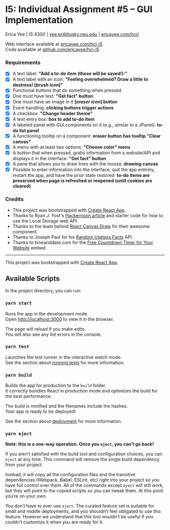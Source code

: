 # I5: Individual Assignment #5 – GUI Implementation
Erica Yee | IS 4300 | yee.er@husky.neu.edu | [ericayee.com/hci/](ericayee.com/hci/)

Web interface available at [ericayee.com/hci-i5](https://ericayee.com/hci-i5/)  
Code available at [github.com/ericayee/hci-i5](https://github.com/ericayee/hci-i5/)

### Requirements
- [x] A text label: **"Add a to-do item (these will be saved!):"**
- [x] A text label with an icon: **"Feeling overwhelmed? Draw a little to destress! [*brush icon*]"**
- [x] Functional buttons that do something when pressed
 - [x] One must have text: **"Get fact" button**
 - [x] One must have an image in it **[*eraser icon*] button**
- [x] Event handling: **clicking buttons trigger actions**
- [x] A checkbox: **"Change header theme"**
- [x] A text entry box: **box to add to-do item**
- [x] A labeled panel with GUI components on it (e.g., similar to a JPanel): **to-do list panel**
- [x] A functioning tooltip on a component: **eraser button has tooltip "Clear canvas"**
- [x] A menu with at least two options: **"Choose color" menu**
- [x] A button that when pressed, grabs information from a website/API and displays it in the interface: **"Get fact" button**
- [x] A pane that allows you to draw lines with the mouse: **drawing canvas**
- [x] Possible to enter information into the interface, quit the app entirely, restart the app, and have the prior state restored: **to-do items are preserved when page is refreshed or reopened (until cookies are cleared)**

### Credits
- This project was bootstrapped with [Create React App](https://github.com/facebook/create-react-app).
- Thanks to Ryan J. Yost's [Hackernoon article](https://medium.com/hackernoon/how-to-take-advantage-of-local-storage-in-your-react-projects-a895f2b2d3f2) and starter code for how to use the Local Storage web API.
- Thanks to the team behind [React Canvas Draw](https://embiem.github.io/react-canvas-draw/) for their awesome component.
- Thanks to Joseph Paul for his [Random Useless Facts](https://uselessfacts.jsph.pl/) API.
- Thanks to timeanddate.com for the [Free Countdown Timer for Your Website](https://www.timeanddate.com/clocks/freecountdown.html) embed.


***

This project was bootstrapped with [Create React App](https://github.com/facebook/create-react-app).

## Available Scripts

In the project directory, you can run:

### `yarn start`

Runs the app in the development mode.<br />
Open [http://localhost:3000](http://localhost:3000) to view it in the browser.

The page will reload if you make edits.<br />
You will also see any lint errors in the console.

### `yarn test`

Launches the test runner in the interactive watch mode.<br />
See the section about [running tests](https://facebook.github.io/create-react-app/docs/running-tests) for more information.

### `yarn build`

Builds the app for production to the `build` folder.<br />
It correctly bundles React in production mode and optimizes the build for the best performance.

The build is minified and the filenames include the hashes.<br />
Your app is ready to be deployed!

See the section about [deployment](https://facebook.github.io/create-react-app/docs/deployment) for more information.

### `yarn eject`

**Note: this is a one-way operation. Once you `eject`, you can’t go back!**

If you aren’t satisfied with the build tool and configuration choices, you can `eject` at any time. This command will remove the single build dependency from your project.

Instead, it will copy all the configuration files and the transitive dependencies (Webpack, Babel, ESLint, etc) right into your project so you have full control over them. All of the commands except `eject` will still work, but they will point to the copied scripts so you can tweak them. At this point you’re on your own.

You don’t have to ever use `eject`. The curated feature set is suitable for small and middle deployments, and you shouldn’t feel obligated to use this feature. However we understand that this tool wouldn’t be useful if you couldn’t customize it when you are ready for it.
